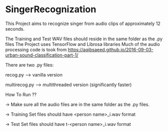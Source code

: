 # SingerRecognization

This Project aims to recognize singer from audio clips of approximately 12 seconds.

The Training and Test WAV files should reside in the same folder as the .py files
The Project uses TensorFlow and Librosa libraries
Much of the audio processing code is took from https://aqibsaeed.github.io/2016-09-03-urban-sound-classification-part-1/

There are two .py files:

  recog.py --> vanilla version
  
  multirecog.py --> multithreaded version (significantly faster)
  
  
How To Run ??

  -> Make sure all the audio files are in the same folder as the .py files.
  
  -> Training Set files should have \<person name\>_i.wav format
  
  -> Test Set files should have t-\<person name\>_i.wav format
  
  
